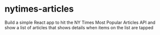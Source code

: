 # nytimes-articles
Build a simple React app to hit the NY Times Most Popular Articles API and show a list of articles that shows details when items on the list are tapped
